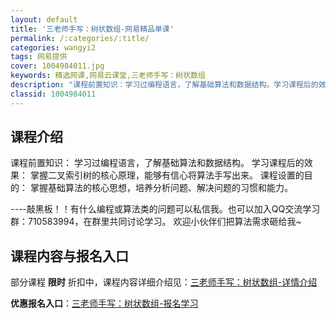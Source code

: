```yaml
---
layout: default
title: '三老师手写：树状数组-网易精品单课'
permalink: /:categories/:title/
categories: wangyi2
tags: 网易提供
cover: 1004984011.jpg
keywords: 精选网课,网易云课堂,三老师手写：树状数组
description: "课程前置知识：学习过编程语言，了解基础算法和数据结构。学习课程后的效果：掌握二叉索引树的核心原理，能够有信心将算法手写出来。课程设置的目的：掌握基础算法的核心思想，培养分析问题、解决问题的习"
classid: 1004984011
---
```


## 课程介绍

课程前置知识：
  学习过编程语言，了解基础算法和数据结构。
学习课程后的效果：
   掌握二叉索引树的核心原理，能够有信心将算法手写出来。
课程设置的目的：
   掌握基础算法的核心思想，培养分析问题、解决问题的习惯和能力。

----敲黑板！！有什么编程或算法类的问题可以私信我。也可以加入QQ交流学习群：710583994，在群里共同讨论学习。
欢迎小伙伴们把算法需求砸给我~

## 课程内容与报名入口

部分课程 **限时** 折扣中，课程内容详细介绍见：[三老师手写：树状数组-详情介绍](https://study.163.com/course/introduction/1004984011.htm?share=1&shareId=1025206652&utm_campaign=share&utm_medium=iphoneShare&utm_source=&utm_u=1025206652)

**优惠报名入口**：[三老师手写：树状数组-报名学习](https://study.163.com/course/introduction/1004984011.htm?share=1&shareId=1025206652&utm_campaign=share&utm_medium=iphoneShare&utm_source=&utm_u=1025206652)

